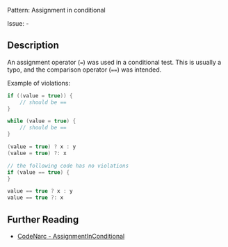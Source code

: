 Pattern: Assignment in conditional

Issue: -

## Description

An assignment operator (`=`) was used in a conditional test. This is usually a typo, and the comparison operator (`==`) was intended.

Example of violations:

``` groovy
if ((value = true)) {
    // should be ==
}

while (value = true) {
    // should be ==
}

(value = true) ? x : y
(value = true) ?: x

// the following code has no violations
if (value == true) {
}

value == true ? x : y
value == true ?: x
```

## Further Reading

* [CodeNarc - AssignmentInConditional](https://codenarc.github.io/CodeNarc/codenarc-rules-basic.html#assignmentinconditional-rule)